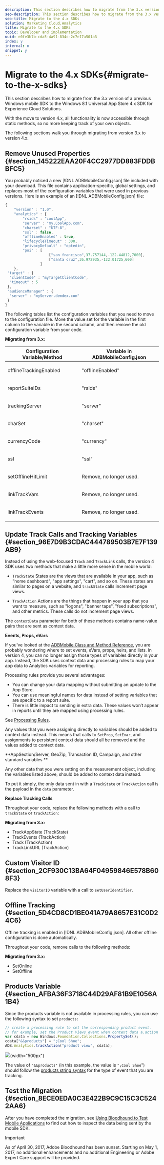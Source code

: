 ```yaml
---
description: This section describes how to migrate from the 3.x version of a previous Windows mobile SDK to the Windows 8.1 Universal App Store 4.x SDK for Experience Cloud Solutions.
seo-description: This section describes how to migrate from the 3.x version of a previous Windows mobile SDK to the Windows 8.1 Universal App Store 4.x SDK for Experience Cloud Solutions.
seo-title: Migrate to the 4.x SDKs
solution: Marketing Cloud,Analytics
title: Migrate to the 4.x SDKs
topic: Developer and implementation
uuid: e0fe3b7b-cda5-4a91-834c-2c7e17a501a3
index: y
internal: n
snippet: y
---
```


# Migrate to the 4.x SDKs{#migrate-to-the-x-sdks}

This section describes how to migrate from the 3.x version of a previous Windows mobile SDK to the Windows 8.1 Universal App Store 4.x SDK for Experience Cloud Solutions.

 With the move to version 4.x, all functionality is now accessible through static methods, so no more keeping track of your own objects.

The following sections walk you through migrating from version 3.x to version 4.x.

## Remove Unused Properties {#section_145222EAA20F4CC2977DD883FDDBBFC5}

You probably noticed a new [!DNL ADBMobileConfig.json] file included with your download. This file contains application-specific, global settings, and replaces most of the configuration variables that were used in previous versions. Here is an example of an [!DNL ADBMobileConfig.json] file:

```js
{ 
    "version" : "1.0", 
    "analytics" : { 
        "rsids" : "coolApp", 
        "server" : "my.CoolApp.com", 
        "charset" : "UTF-8", 
        "ssl" : false, 
        "offlineEnabled" : true, 
        "lifecycleTimeout" : 300, 
        "privacyDefault" : "optedin", 
        "poi" : [ 
                    ["san francisco",37.757144,-122.44812,7000], 
                    ["santa cruz",36.972935,-122.01725,600] 
                ] 
    }, 
 "target" : { 
  "clientCode" : "myTargetClientCode", 
  "timeout" : 5 
 }, 
 "audienceManager" : { 
  "server" : "myServer.demdex.com" 
 } 
}
```

The following tables list the configuration variables that you need to move to the configuration file. Move the value set for the variable in the first column to the variable in the second column, and then remove the old configuration variable from your code.

**Migrating from 3.x:** 

<table id="table_3F755933E2904E7C9BBF8D89A08A2685"> 
 <thead> 
  <tr> 
   <th colname="col1" class="entry"> Configuration Variable/Method </th> 
   <th colname="col2" class="entry"> Variable in ADBMobileConfig.json </th> 
  </tr> 
 </thead>
 <tbody> 
  <tr> 
   <td colname="col1"> offlineTrackingEnabled </td> 
   <td colname="col2"> <p>"offlineEnabled" </p> </td> 
  </tr> 
  <tr> 
   <td colname="col1"> reportSuiteIDs </td> 
   <td colname="col2"> <p>"rsids" </p> </td> 
  </tr> 
  <tr> 
   <td colname="col1"> trackingServer </td> 
   <td colname="col2"> <p>"server" </p> </td> 
  </tr> 
  <tr> 
   <td colname="col1"> charSet </td> 
   <td colname="col2"> <p> "charset" </p> </td> 
  </tr> 
  <tr> 
   <td colname="col1"> currencyCode </td> 
   <td colname="col2"> <p> "currency" </p> </td> 
  </tr> 
  <tr> 
   <td colname="col1"> ssl </td> 
   <td colname="col2"> <p> "ssl" </p> </td> 
  </tr> 
  <tr> 
   <td colname="col1"> setOfflineHitLimit </td> 
   <td colname="col2"> <p>Remove, no longer used. </p> </td> 
  </tr> 
  <tr> 
   <td colname="col1"> linkTrackVars </td> 
   <td colname="col2"> <p>Remove, no longer used. </p> </td> 
  </tr> 
  <tr> 
   <td colname="col1"> linkTrackEvents </td> 
   <td colname="col2"> <p>Remove, no longer used. </p> </td> 
  </tr> 
 </tbody> 
</table>

## Update Track Calls and Tracking Variables {#section_96E7D9B3CDAC444789503B7E7F139AB9}

Instead of using the web-focused `Track` and `TrackLink` calls, the version 4 SDK uses two methods that make a little more sense in the mobile world:

* `TrackState` States are the views that are available in your app, such as "home dashboard", "app settings", "cart", and so on. These states are similar to pages on a website, and `trackState` calls increment page views. 

* `TrackAction` Actions are the things that happen in your app that you want to measure, such as "logons", "banner taps", "feed subscriptions", and other metrics. These calls do not increment page views.

The `contextData` parameter for both of these methods contains name-value pairs that are sent as context data.

**Events, Props, eVars**

If you've looked at the [ADBMobile Class and Method Reference](c-configuration/methods.md#concept_12F12E3E0E434F8CB997AF4027810EBF), you are probably wondering where to set events, eVars, props, heirs, and lists. In version 4, you can no longer assign those types of variables directly in your app. Instead, the SDK uses context data and processing rules to map your app data to Analytics variables for reporting.

Processing rules provide you several advantages:

* You can change your data mapping without submitting an update to the App Store. 
* You can use meaningful names for data instead of setting variables that are specific to a report suite. 
* There is little impact to sending in extra data. These values won’t appear in reports until they are mapped using processing rules.

See [Processing Rules](analytics/analytics.md#section_66EE762EEA5E4728864166201617DEBF).

Any values that you were assigning directly to variables should be added to context data instead. This means that calls to `SetProp`, `SetEvar`, and assignments to persistent context data should all be removed and the values added to context data.

**AppSection/Server, GeoZip, Transaction ID, Campaign, and other standard variables **

Any other data that you were setting on the measurement object, including the variables listed above, should be added to context data instead.

To put it simply, the only data sent in with a `TrackState` or `TrackAction` call is the payload in the `data` parameter.

**Replace Tracking Calls**

Throughout your code, replace the following methods with a call to `trackState` or `trackAction`:

**Migrating from 3.x:**

* TrackAppState (TrackState) 
* TrackEvents (TrackAction) 
* Track (TrackAction) 
* TrackLinkURL (TrackAction)

## Custom Visitor ID {#section_2CF930C13BA64F04959846E578B608F3}

Replace the `visitorID` variable with a call to `setUserIdentifier`.

## Offline Tracking {#section_5D4CD8CD1BE041A79A8657E31C0D24C6}

Offline tracking is enabled in [!DNL ADBMobileConfig.json]. All other offline configuration is done automatically.

Throughout your code, remove calls to the following methods:

**Migrating from 3.x:**

* SetOnline 
* SetOffline

## Products Variable {#section_AFBA36F3718C44D29AF81B9E1056A1B4}

Since the products variable is not available in processing rules, you can use the following syntax to set `products`:

```js
// create a processing rule to set the corresponding product event. 
// for example, set the Product Views event when context data a.action = "product view" 
var cdata = new Windows.Foundation.Collections.PropertySet(); 
cdata["&&products"] = ";Cool Shoe"; 
ADB.Analytics.trackAction("product view", cdata);
```

![](assets/prod-view.png){width="500px"}

The value of `"&&products"` (in this example, the value is `";Cool Shoe`") should follow the [products string syntax](http://microsite.omniture.com/t2/help/en_US/sc/implement/?f=c_products) for the type of event that you are tracking.

## Test the Migration {#section_8ECE0EDA0C3E422B9C9C15C3C5242AA6}

After you have completed the migration, see [Using Bloodhound to Test Mobile Applications](bloodhound.md#concept_20BC9E1C41F24A98BF862CF57DD608DA) to find out how to inspect the data being sent by the mobile SDK.

>[!IMPORTANT]
>
>As of April 30, 2017, Adobe Bloodhound has been sunset. Starting on May 1, 2017, no additional enhancements and no additional Engineering or Adobe Expert Care support will be provided.

